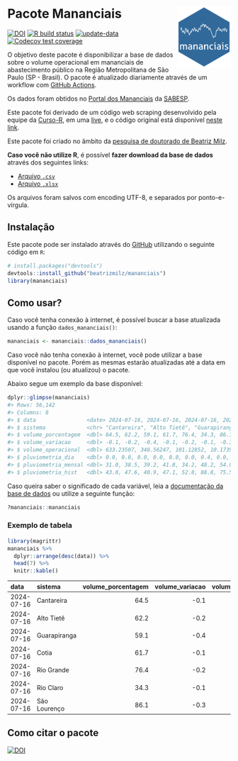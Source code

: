 
<!-- README.md is generated from README.Rmd. Please edit that file -->

# Pacote Mananciais <img src="man/figures/hexlogo.png" align="right" width = "120px"/>

<!-- badges: start -->

[![DOI](https://zenodo.org/badge/DOI/10.5281/zenodo.4733056.svg)](https://doi.org/10.5281/zenodo.4733056)
[![R build
status](https://github.com/beatrizmilz/mananciais/workflows/R-CMD-check/badge.svg)](https://github.com/beatrizmilz/mananciais/actions)
[![update-data](https://github.com/beatrizmilz/mananciais/actions/workflows/2-update_data.yaml/badge.svg)](https://github.com/beatrizmilz/mananciais/actions/workflows/2-update_data.yaml)
[![Codecov test
coverage](https://codecov.io/gh/beatrizmilz/mananciais/branch/master/graph/badge.svg)](https://codecov.io/gh/beatrizmilz/mananciais?branch=master)
<!-- badges: end -->

O objetivo deste pacote é disponibilizar a base de dados sobre o volume
operacional em mananciais de abastecimento público na Região
Metropolitana de São Paulo (SP - Brasil). O pacote é atualizado
diariamente através de um workflow com [GitHub
Actions](https://github.com/beatrizmilz/mananciais/actions).

Os dados foram obtidos no [Portal dos
Mananciais](http://mananciais.sabesp.com.br/Situacao) da
[SABESP](http://site.sabesp.com.br/site/Default.aspx).

Este pacote foi derivado de um código web scraping desenvolvido pela
equipe da [Curso-R](https://www.curso-r.com/), em uma
[live](https://youtu.be/jvZIxrMmOcQ), e o código original está
disponível [neste
link](https://github.com/curso-r/lives/blob/master/drafts/20200730_scraper_sabesp.R).

Este pacote foi criado no âmbito da [pesquisa de doutorado de Beatriz
Milz](https://beatrizmilz.github.io/tese/).

**Caso você não utilize R**, é possível **fazer download da base de
dados** através dos seguintes links:

- [Arquivo
  `.csv`](https://github.com/beatrizmilz/mananciais/raw/master/inst/extdata/mananciais.csv)
- [Arquivo
  `.xlsx`](https://github.com/beatrizmilz/mananciais/blob/master/inst/extdata/mananciais.xlsx?raw=true)

Os arquivos foram salvos com encoding UTF-8, e separados por
ponto-e-vírgula.

## Instalação

Este pacote pode ser instalado através do [GitHub](https://github.com/)
utilizando o seguinte código em `R`:

``` r
# install.packages("devtools")
devtools::install_github("beatrizmilz/mananciais")
library(mananciais)
```

## Como usar?

Caso você tenha conexão à internet, é possível buscar a base atualizada
usando a função `dados_mananciais()`:

``` r
mananciais <- mananciais::dados_mananciais() 
```

Caso você não tenha conexão à internet, você pode utilizar a base
disponível no pacote. Porém as mesmas estarão atualizadas até a data em
que você instalou (ou atualizou) o pacote.

Abaixo segue um exemplo da base disponível:

``` r
dplyr::glimpse(mananciais)
#> Rows: 56,142
#> Columns: 8
#> $ data                <date> 2024-07-16, 2024-07-16, 2024-07-16, 2024-07-16, 2…
#> $ sistema             <chr> "Cantareira", "Alto Tietê", "Guarapiranga", "Cotia…
#> $ volume_porcentagem  <dbl> 64.5, 62.2, 59.1, 61.7, 76.4, 34.3, 86.1, 64.6, 62…
#> $ volume_variacao     <dbl> -0.1, -0.2, -0.4, -0.1, -0.2, -0.1, -0.3, -0.2, -0…
#> $ volume_operacional  <dbl> 633.23507, 348.56247, 101.12852, 10.17398, 85.7302…
#> $ pluviometria_dia    <dbl> 0.0, 0.0, 0.0, 0.0, 0.0, 0.0, 0.4, 0.0, 0.0, 0.0, …
#> $ pluviometria_mensal <dbl> 31.0, 38.5, 39.2, 41.8, 34.2, 48.2, 54.0, 31.0, 38…
#> $ pluviometria_hist   <dbl> 43.0, 47.6, 40.9, 47.1, 52.8, 88.8, 75.5, 43.0, 47…
```

Caso queira saber o significado de cada variável, leia a [documentação
da base de
dados](https://beatrizmilz.github.io/mananciais/reference/mananciais.html)
ou utilize a seguinte função:

``` r
?mananciais::mananciais
```

### Exemplo de tabela

``` r
library(magrittr)
mananciais %>% 
  dplyr::arrange(desc(data)) %>% 
  head(7) %>%
  knitr::kable()
```

| data       | sistema      | volume_porcentagem | volume_variacao | volume_operacional | pluviometria_dia | pluviometria_mensal | pluviometria_hist |
|:-----------|:-------------|-------------------:|----------------:|-------------------:|-----------------:|--------------------:|------------------:|
| 2024-07-16 | Cantareira   |               64.5 |            -0.1 |          633.23507 |              0.0 |                31.0 |              43.0 |
| 2024-07-16 | Alto Tietê   |               62.2 |            -0.2 |          348.56247 |              0.0 |                38.5 |              47.6 |
| 2024-07-16 | Guarapiranga |               59.1 |            -0.4 |          101.12852 |              0.0 |                39.2 |              40.9 |
| 2024-07-16 | Cotia        |               61.7 |            -0.1 |           10.17398 |              0.0 |                41.8 |              47.1 |
| 2024-07-16 | Rio Grande   |               76.4 |            -0.2 |           85.73021 |              0.0 |                34.2 |              52.8 |
| 2024-07-16 | Rio Claro    |               34.3 |            -0.1 |            4.68756 |              0.0 |                48.2 |              88.8 |
| 2024-07-16 | São Lourenço |               86.1 |            -0.3 |           76.46378 |              0.4 |                54.0 |              75.5 |

## Como citar o pacote

[![DOI](https://zenodo.org/badge/DOI/10.5281/zenodo.4733056.svg)](https://doi.org/10.5281/zenodo.4733056)
